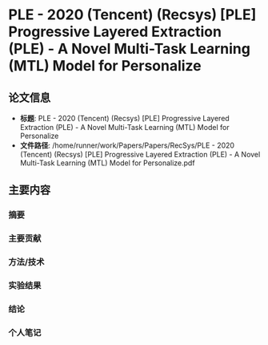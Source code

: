 # PLE - 2020 (Tencent) (Recsys) [PLE] Progressive Layered Extraction (PLE) - A Novel Multi-Task Learning (MTL) Model for Personalize

## 论文信息
- **标题**: PLE - 2020 (Tencent) (Recsys) [PLE] Progressive Layered Extraction (PLE) - A Novel Multi-Task Learning (MTL) Model for Personalize
- **文件路径**: /home/runner/work/Papers/Papers/RecSys/PLE - 2020 (Tencent) (Recsys) [PLE] Progressive Layered Extraction (PLE) - A Novel Multi-Task Learning (MTL) Model for Personalize.pdf

## 主要内容

### 摘要


### 主要贡献


### 方法/技术


### 实验结果


### 结论


### 个人笔记


